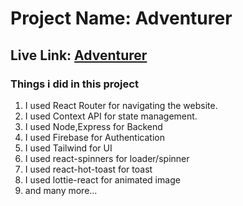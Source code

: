 # Project Name: Adventurer

## Live Link: [Adventurer](https://adventurer-3789a.web.app/)

### Things i did in this project

1. I used React Router for navigating the website.
2. I used Context API for state management.
3. I used Node,Express for Backend
4. I used Firebase for Authentication
5. I used Tailwind for UI
6. I used react-spinners for loader/spinner
7. I used react-hot-toast for toast
8. I used lottie-react for animated image
9. and many more...
